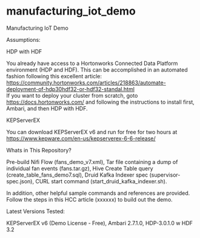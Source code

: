 # manufacturing_iot_demo
Manufacturing IoT Demo

Assumptions: 

HDP with HDF

You already have access to a Hortonworks Connected Data Platform environment (HDP and HDF). This can be accomplished in an automated       fashion following this excellent article: 
    https://community.hortonworks.com/articles/218863/automate-deployment-of-hdp30hdf32-or-hdf32-standal.html  
If you want to deploy your cluster from scratch, goto https://docs.hortonworks.com/ and following the instructions to install first,       Ambari, and then HDP with HDF.

KEPServerEX

You can download KEPServerEX v6 and run for free for two hours at https://www.kepware.com/en-us/kepserverex-6-6-release/ 


Whats in This Repository?  

Pre-build Nifi Flow (fans_demo_v7.xml), 
Tar file containing a dump of individual fan events (fans.tar.gz),
Hive Create Table query (create_table_fans_demo7.sql), 
Druid Kafka Indexer spec (supervisor-spec.json), 
CURL start command (start_druid_kafka_indexer.sh).  

In addition, other helpful sample commands and references are provided.  Follow the steps in this HCC article (xxxxxx) to build out the demo.  

Latest Versions Tested:   

KEPServerEX v6 (Demo License - Free), 
Ambari 2.7.1.0, 
HDP-3.0.1.0 w HDF 3.2
